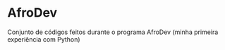 # AfroDev
Conjunto de códigos feitos durante o programa AfroDev (minha primeira experiência com Python)
